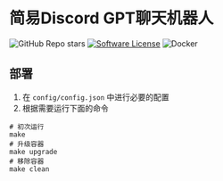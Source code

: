 # 简易Discord GPT聊天机器人

![GitHub Repo stars](https://img.shields.io/github/stars/HelloWorksGroup/gpt-discord?style=flat&color=ffaaaa)
[![Software License](https://img.shields.io/github/license/HelloWorksGroup/gpt-discord)](LICENSE)
![Docker](https://img.shields.io/badge/Build_with-Docker-ffaaaa)

## 部署

1. 在 `config/config.json` 中进行必要的配置
2. 根据需要运行下面的命令

```shell
# 初次运行
make
# 升级容器
make upgrade
# 移除容器
make clean
```
